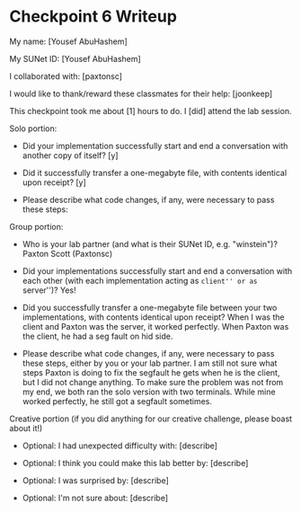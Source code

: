 Checkpoint 6 Writeup
====================

My name: [Yousef AbuHashem]

My SUNet ID: [Yousef AbuHashem]

I collaborated with: [paxtonsc]

I would like to thank/reward these classmates for their help: [joonkeep]

This checkpoint took me about [1] hours to do. I [did] attend the lab session.

Solo portion:

- Did your implementation successfully start and end a conversation with another copy of itself? [y]

- Did it successfully transfer a one-megabyte file, with contents identical upon receipt? [y]

- Please describe what code changes, if any, were necessary to pass these steps:

Group portion:

- Who is your lab partner (and what is their SUNet ID, e.g. "winstein")?
Paxton Scott (Paxtonsc)

- Did your implementations successfully start and end a conversation with each other (with each implementation acting as ``client'' or as ``server'')? 
Yes!

- Did you successfully transfer a one-megabyte file between your two
  implementations, with contents identical upon receipt?
When I was the client and Paxton was the server, it worked perfectly. When Paxton was the client, he had a seg fault on hid side. 


- Please describe what code changes, if any, were necessary to pass
  these steps, either by you or your lab partner.
  I am still not sure what steps Paxton is doing to fix the segfault he gets when he is the client, but I did not change anything.
  To make sure the problem was not from my end, we both ran the solo version with two terminals. While mine worked perfectly, he still got a segfault sometimes.

Creative portion (if you did anything for our creative challenge,
                  please boast about it!)

- Optional: I had unexpected difficulty with: [describe]

- Optional: I think you could make this lab better by: [describe]

- Optional: I was surprised by: [describe]

- Optional: I'm not sure about: [describe]

